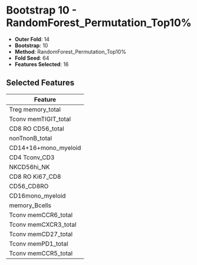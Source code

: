 # Bootstrap 10 - RandomForest_Permutation_Top10%

- **Outer Fold**: 14
- **Bootstrap**: 10
- **Method**: RandomForest_Permutation_Top10%
- **Fold Seed**: 64
- **Features Selected**: 16

## Selected Features

| Feature |
|---------|
| Treg memory_total |
| Tconv memTIGIT_total |
| CD8 RO CD56_total |
| nonTnonB_total |
| CD14+16+mono_myeloid |
| CD4 Tconv_CD3 |
| NKCD56hi_NK |
| CD8 RO Ki67_CD8 |
| CD56_CD8RO |
| CD16mono_myeloid |
| memory_Bcells |
| Tconv memCCR6_total |
| Tconv memCXCR3_total |
| Tconv memCD27_total |
| Tconv memPD1_total |
| Tconv memCCR5_total |
